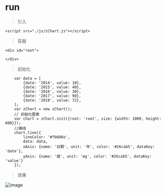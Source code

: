 # run 
>引入
```
<script src="./js/zChart.js"></script>

```
>容器
```
<div id="root">

</div>

```
>初始化

```
    var data = [
        {date: '2014', value: 10},
        {date: '2015', value: 40},
        {date: '2016', value: 30},
        {date: '2017', value: 90},
        {date: '2018', value: 72},
    ];
    var zChart = new zChart();
    // 初始化图表
    var chart = zChart.init({root: 'root', size: {width: 1000, height: 600}});
    //画线
    chart.line({
        lineColor: '#fb606e',
        data: data,
        xAxis: {name: '日期', unit: '年', color: '#26cab5', dataKey: 'date'},
        yAxis: {name: '值', unit: 'mg', color: '#26cab5', dataKey: 'value'}
    });

```

>效果

 ![image](https://github.com/zlx362211854/zChart/tree/master/static/examp.png)
